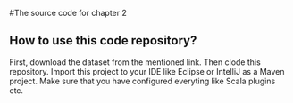 #The source code for chapter 2

## How to use this code repository? 
First, download the dataset from the mentioned link. Then clode this repository. Import this project to your IDE like Eclipse or IntelliJ as a Maven project. 
Make sure that you have configured everyting like Scala plugins etc. 
